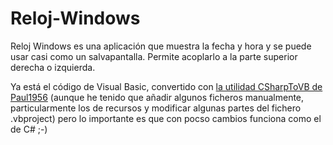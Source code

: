 # Reloj-Windows
 Reloj Windows es una aplicación que muestra la fecha y hora y se puede usar casi como un salvapantalla. Permite acoplarlo a la parte superior derecha o izquierda.
 
 Ya está el código de Visual Basic, convertido con [la utilidad CSharpToVB de Paul1956](https://github.com/paul1956/CSharpToVB) (aunque he tenido que añadir algunos ficheros manualmente, particularmente los de recursos y modificar algunas partes del fichero .vbproject) pero lo importante es que con pocso cambios funciona como el de C# ;-)
